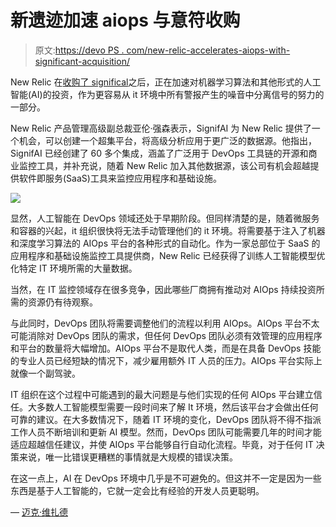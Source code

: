 # 新遗迹加速 aiops 与意符收购

> 原文:[https://devo PS . com/new-relic-accelerates-aiops-with-significant-acquisition/](https://devops.com/new-relic-accelerates-aiops-with-signifai-acquisition/)

New Relic 在[收购了 significal](https://newrelic.com/press-release/20190206-2)之后，正在加速对机器学习算法和其他形式的人工智能(AI)的投资，作为更容易从 it 环境中所有警报产生的噪音中分离信号的努力的一部分。

New Relic 产品管理高级副总裁亚伦·强森表示，SignifAI 为 New Relic 提供了一个机会，可以创建一个超集平台，将高级分析应用于更广泛的数据源。他指出，SignifAI 已经创建了 60 多个集成，涵盖了广泛用于 DevOps 工具链的开源和商业监控工具，并补充说，随着 New Relic 加入其他数据源，该公司有机会超越提供软件即服务(SaaS)工具来监控应用程序和基础设施。

![](../Images/40dcda9cb0a92d24dcac04e3210cdd37.png)

显然，人工智能在 DevOps 领域还处于早期阶段。但同样清楚的是，随着微服务和容器的兴起，it 组织很快将无法手动管理他们的 it 环境。将需要基于注入了机器和深度学习算法的 AIOps 平台的各种形式的自动化。作为一家总部位于 SaaS 的应用程序和基础设施监控工具提供商，New Relic 已经获得了训练人工智能模型优化特定 IT 环境所需的大量数据。

当然，在 IT 监控领域存在很多竞争，因此哪些厂商拥有推动对 AIOps 持续投资所需的资源仍有待观察。

与此同时，DevOps 团队将需要调整他们的流程以利用 AIOps。AIOps 平台不太可能消除对 DevOps 团队的需求，但任何 DevOps 团队必须有效管理的应用程序和平台的数量将大幅增加。AIOps 平台不是取代人类，而是在具备 DevOps 技能的专业人员已经短缺的情况下，减少雇用额外 IT 人员的压力。AIOps 平台实际上就像一个副驾驶。

IT 组织在这个过程中可能遇到的最大问题是与他们实现的任何 AIOps 平台建立信任。大多数人工智能模型需要一段时间来了解 It 环境，然后该平台才会做出任何可靠的建议。在大多数情况下，随着 IT 环境的变化，DevOps 团队将不得不指派工作人员不断培训和更新 AI 模型。然而，DevOps 团队可能需要几年的时间才能适应超越信任建议，并使 AIOps 平台能够自行自动化流程。毕竟，对于任何 IT 决策来说，唯一比错误更糟糕的事情就是大规模的错误决策。

在这一点上，AI 在 DevOps 环境中几乎是不可避免的。但这并不一定是因为一些东西是基于人工智能的，它就一定会比有经验的开发人员更聪明。

— [迈克·维扎德](https://devops.com/author/mike-vizard/)